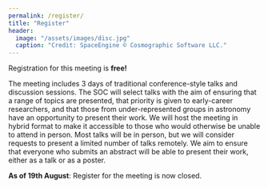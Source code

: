 ```yaml
---
permalink: /register/
title: "Register"
header:
  image: "/assets/images/disc.jpg"
  caption: "Credit: SpaceEngine © Cosmographic Software LLC."
---
```


Registration for this meeting is **free!** 

The meeting includes 3 days of traditional conference-style talks and discussion sessions. The SOC will select talks with the aim of ensuring that a range of topics are presented, that priority is given to early-career researchers, and that those from under-represented groups in astronomy have an opportunity to present their work. We will host the meeting in hybrid format to make it accessible to those who would otherwise be unable to attend in person. Most talks will be in person, but we will consider requests to present a limited number of talks remotely. We aim to ensure that everyone who submits an abstract will be able to present their work, either as a talk or as a poster.

**As of 19th August**: Register for the meeting is now closed.
